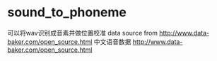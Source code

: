 # sound_to_phoneme
可以将wav识别成音素并做位置校准
data source from http://www.data-baker.com/open_source.html
中文语音数据 http://www.data-baker.com/open_source.html
